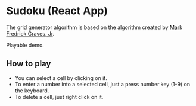 # Sudoku (React App)

The grid generator algorithm is based on the algorithm created by [Mark Fredrick Graves, Jr](https://github.com/mfgravesjr).

Playable demo.

## How to play

- You can select a cell by clicking on it.
- To enter a number into a selected cell, just a press number key (1-9) on the keyboard.
- To delete a cell, just right click on it.
